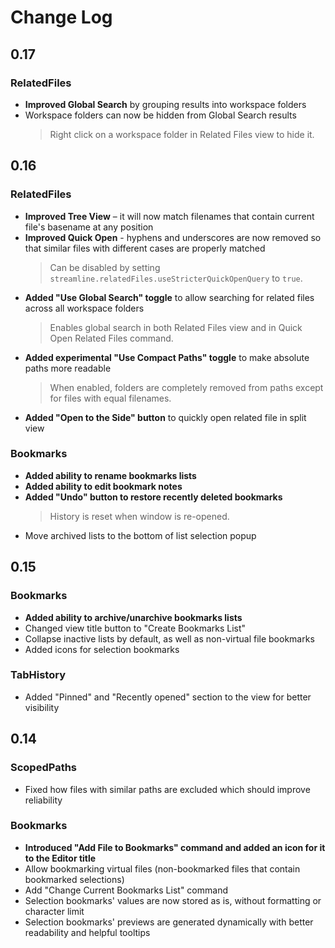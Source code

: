 # Change Log

## 0.17

### RelatedFiles

- **Improved Global Search** by grouping results into workspace folders
- Workspace folders can now be hidden from Global Search results
  > Right click on a workspace folder in Related Files view to hide it.

## 0.16

### RelatedFiles

- **Improved Tree View** – it will now match filenames that contain current file's basename at any position
- **Improved Quick Open** - hyphens and underscores are now removed so that similar files with different cases are properly matched
  > Can be disabled by setting `streamline.relatedFiles.useStricterQuickOpenQuery` to `true`.
- **Added "Use Global Search" toggle** to allow searching for related files across all workspace folders
  > Enables global search in both Related Files view and in Quick Open Related Files command.
- **Added experimental "Use Compact Paths" toggle** to make absolute paths more readable
  > When enabled, folders are completely removed from paths except for files with equal filenames.
- **Added "Open to the Side" button** to quickly open related file in split view

### Bookmarks

- **Added ability to rename bookmarks lists**
- **Added ability to edit bookmark notes**
- **Added "Undo" button to restore recently deleted bookmarks**
  > History is reset when window is re-opened.
- Move archived lists to the bottom of list selection popup

## 0.15

### Bookmarks

- **Added ability to archive/unarchive bookmarks lists**
- Changed view title button to "Create Bookmarks List"
- Collapse inactive lists by default, as well as non-virtual file bookmarks
- Added icons for selection bookmarks

### TabHistory

- Added "Pinned" and "Recently opened" section to the view for better visibility

## 0.14

### ScopedPaths

- Fixed how files with similar paths are excluded which should improve reliability

### Bookmarks

- **Introduced "Add File to Bookmarks" command and added an icon for it to the Editor title**
- Allow bookmarking virtual files (non-bookmarked files that contain bookmarked selections)
- Add "Change Current Bookmarks List" command
- Selection bookmarks' values are now stored as is, without formatting or character limit
- Selection bookmarks' previews are generated dynamically with better readability and helpful tooltips
